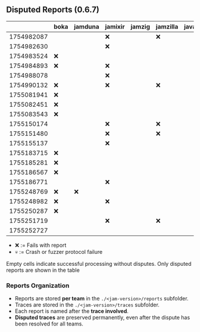## Disputed Reports (0.6.7)

|            | boka | jamduna | jamixir | jamzig | jamzilla | javajam | spacejam | vinwolf |
|------------|------|---------|---------|--------|----------|---------|----------|---------|
| 1754982087 |      |         |   ❌    |        |    ❌    |         |          |         |
| 1754982630 |      |         |   ❌    |        |          |         |          |         |
| 1754983524 |  ❌  |         |         |        |          |         |          |         |
| 1754984893 |  ❌  |         |   ❌    |        |          |         |          |         |
| 1754988078 |      |         |   ❌    |        |          |         |          |         |
| 1754990132 |  ❌  |         |   ❌    |        |    ❌    |         |          |         |
| 1755081941 |  ❌  |         |         |        |          |         |          |         |
| 1755082451 |  ❌  |         |         |        |          |         |          |         |
| 1755083543 |  ❌  |         |         |        |          |         |          |         |
| 1755150174 |      |         |   ❌    |        |    ❌    |         |          |         |
| 1755151480 |      |         |   ❌    |        |    ❌    |         |          |         |
| 1755155137 |      |         |   ❌    |        |          |         |          |         |
| 1755183715 |  ❌  |         |         |        |          |         |          |         |
| 1755185281 |  ❌  |         |         |        |          |         |          |         |
| 1755186567 |  ❌  |         |         |        |          |         |          |         |
| 1755186771 |      |         |   ❌    |        |          |         |          |         |
| 1755248769 |  ❌  |   ❌    |         |        |          |         |   💀     |         |
| 1755248982 |  ❌  |         |   ❌    |        |          |         |   ❌     |   ❌    |
| 1755250287 |  ❌  |         |         |        |          |         |          |         |
| 1755251719 |      |         |   ❌    |        |    ❌    |         |          |         |
| 1755252727 |      |         |         |        |          |         |   ❌     |         |

* ❌ := Fails with report
* 💀 := Crash or fuzzer protocol failure

Empty cells indicate successful processing without disputes.
Only disputed reports are shown in the table

### Reports Organization

- Reports are stored **per team** in the `./<jam-version>/reports` subfolder.  
- Traces are stored in the `./<jam-version>/traces` subfolder.  
- Each report is named after the **trace involved**.
- **Disputed traces** are preserved permanently, even after the dispute has been resolved for all teams.  
